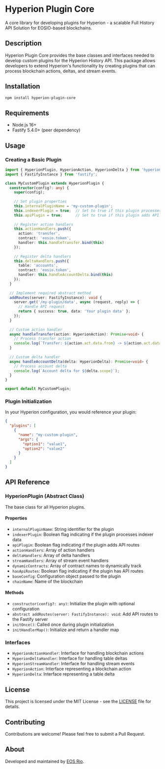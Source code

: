 # Hyperion Plugin Core

A core library for developing plugins for Hyperion - a scalable Full History API Solution for EOSIO-based blockchains.

## Description

Hyperion Plugin Core provides the base classes and interfaces needed to develop custom plugins for the Hyperion History API. This package allows developers to extend Hyperion's functionality by creating plugins that can process blockchain actions, deltas, and stream events.

## Installation

```bash
npm install hyperion-plugin-core
```

## Requirements

- Node.js 16+
- Fastify 5.4.0+ (peer dependency)

## Usage

### Creating a Basic Plugin

```typescript
import { HyperionPlugin, HyperionAction, HyperionDelta } from 'hyperion-plugin-core';
import { FastifyInstance } from 'fastify';

class MyCustomPlugin extends HyperionPlugin {
  constructor(config?: any) {
    super(config);
    
    // Set plugin properties
    this.internalPluginName = 'my-custom-plugin';
    this.indexerPlugin = true;  // Set to true if this plugin processes indexer data
    this.apiPlugin = true;      // Set to true if this plugin adds API routes
    
    // Register action handlers
    this.actionHandlers.push({
      action: 'transfer',
      contract: 'eosio.token',
      handler: this.handleTransfer.bind(this)
    });
    
    // Register delta handlers
    this.deltaHandlers.push({
      table: 'accounts',
      contract: 'eosio.token',
      handler: this.handleAccountDelta.bind(this)
    });
  }
  
  // Implement required abstract method
  addRoutes(server: FastifyInstance): void {
    server.get('/my-plugin/data', async (request, reply) => {
      // Handle API request
      return { success: true, data: 'Your plugin data' };
    });
  }
  
  // Custom action handler
  async handleTransfer(action: HyperionAction): Promise<void> {
    // Process transfer action
    console.log(`Transfer: ${action.act.data.from} -> ${action.act.data.to}`);
  }
  
  // Custom delta handler
  async handleAccountDelta(delta: HyperionDelta): Promise<void> {
    // Process account delta
    console.log(`Account delta for ${delta.scope}`);
  }
}

export default MyCustomPlugin;
```

### Plugin Initialization

In your Hyperion configuration, you would reference your plugin:

```json
{
  "plugins": [
    {
      "name": "my-custom-plugin",
      "args": {
        "option1": "value1",
        "option2": "value2"
      }
    }
  ]
}
```

## API Reference

### HyperionPlugin (Abstract Class)

The base class for all Hyperion plugins.

#### Properties

- `internalPluginName`: String identifier for the plugin
- `indexerPlugin`: Boolean flag indicating if the plugin processes indexer data
- `apiPlugin`: Boolean flag indicating if the plugin adds API routes
- `actionHandlers`: Array of action handlers
- `deltaHandlers`: Array of delta handlers
- `streamHandlers`: Array of stream event handlers
- `dynamicContracts`: Array of contract names to dynamically track
- `hasApiRoutes`: Boolean flag indicating if the plugin has API routes
- `baseConfig`: Configuration object passed to the plugin
- `chainName`: Name of the blockchain

#### Methods

- `constructor(config?: any)`: Initialize the plugin with optional configuration
- `abstract addRoutes(server: FastifyInstance): void`: Add API routes to the Fastify server
- `initOnce()`: Called once during plugin initialization
- `initHandlerMap()`: Initialize and return a handler map

### Interfaces

- `HyperionActionHandler`: Interface for handling blockchain actions
- `HyperionDeltaHandler`: Interface for handling table deltas
- `HyperionStreamHandler`: Interface for handling stream events
- `HyperionAction`: Interface representing a blockchain action
- `HyperionDelta`: Interface representing a table delta

## License

This project is licensed under the MIT License - see the [LICENSE](LICENSE) file for details.

## Contributing

Contributions are welcome! Please feel free to submit a Pull Request.

## About

Developed and maintained by [EOS Rio](https://eosrio.io).